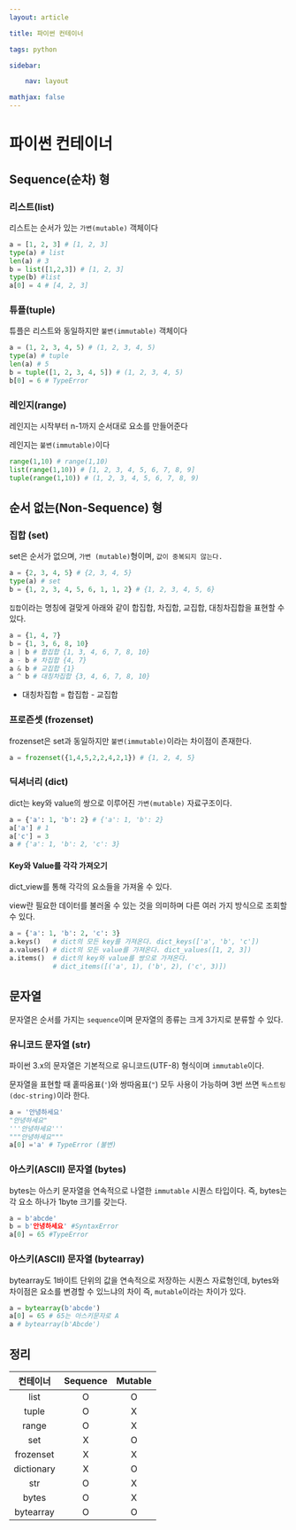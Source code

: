 ```yaml
---
layout: article

title: 파이썬 컨테이너

tags: python

sidebar:

	nav: layout

mathjax: false
---
```


# 파이썬 컨테이너

## Sequence(순차) 형

### 리스트(list)

리스트는 순서가 있는 `가변(mutable)` 객체이다

```python
a = [1, 2, 3] # [1, 2, 3]
type(a) # list
len(a) # 3
b = list([1,2,3]) # [1, 2, 3]
type(b) #list
a[0] = 4 # [4, 2, 3]
```

### 튜플(tuple)

튜플은 리스트와 동일하지만 `불변(immutable)` 객체이다

```python
a = (1, 2, 3, 4, 5) # (1, 2, 3, 4, 5)
type(a) # tuple
len(a) # 5
b = tuple([1, 2, 3, 4, 5]) # (1, 2, 3, 4, 5)
b[0] = 6 # TypeError
```

### 레인지(range)

레인지는 시작부터 n-1까지 순서대로 요소를 만들어준다

레인지는 `불변(immutable)`이다

```python
range(1,10) # range(1,10)
list(range(1,10)) # [1, 2, 3, 4, 5, 6, 7, 8, 9]
tuple(range(1,10)) # (1, 2, 3, 4, 5, 6, 7, 8, 9)
```

## 순서 없는(Non-Sequence) 형

### 집합 (set)

set은 순서가 없으며, `가변 (mutable)`형이며, `값이 중복되지 않는다.`

```python
a = {2, 3, 4, 5} # {2, 3, 4, 5}
type(a) # set
b = {1, 2, 3, 4, 5, 6, 1, 1, 2} # {1, 2, 3, 4, 5, 6}
```

`집합`이라는 명칭에 걸맞게 아래와 같이 합집합, 차집합, 교집합, 대칭차집합을 표현할 수 있다. 

```python
a = {1, 4, 7}
b = {1, 3, 6, 8, 10}
a | b # 합집합 {1, 3, 4, 6, 7, 8, 10}
a - b # 차집합 {4, 7}
a & b # 교집합 {1}
a ^ b # 대칭차집합 {3, 4, 6, 7, 8, 10}
```

- 대칭차집합 = 합집합 - 교집합

### 프로즌셋 (frozenset)

frozenset은 set과 동일하지만 `불변(immutable)`이라는 차이점이 존재한다.

```python
a = frozenset({1,4,5,2,2,4,2,1}) # {1, 2, 4, 5}
```

### 딕셔너리 (dict)

dict는 key와 value의 쌍으로 이루어진 `가변(mutable)` 자료구조이다.

```python
a = {'a': 1, 'b': 2} # {'a': 1, 'b': 2}
a['a'] # 1
a['c'] = 3
a # {'a': 1, 'b': 2, 'c': 3}
```

#### Key와 Value를 각각 가져오기

dict_view를 통해 각각의 요소들을 가져올 수 있다.

view란 필요한 데이터를 불러올 수 있는 것을 의미하며 다른 여러 가지 방식으로 조회할 수 있다.

```python
a = {'a': 1, 'b': 2, 'c': 3}
a.keys()   # dict의 모든 key를 가져온다. dict_keys(['a', 'b', 'c'])
a.values() # dict의 모든 value를 가져온다. dict_values([1, 2, 3])
a.items()  # dict의 key와 value를 쌍으로 가져온다. 
           # dict_items([('a', 1), ('b', 2), ('c', 3)])
```

## 문자열

문자열은 순서를 가지는 `sequence`이며 문자열의 종류는 크게 3가지로 분류할 수 있다.

### 유니코드 문자열 (str)

파이썬 3.x의 문자열은 기본적으로 유니코드(UTF-8) 형식이며 `immutable`이다.

문자열을 표현할 때 홑따옴표(`'`)와 쌍따옴표(`"`) 모두 사용이 가능하며 3번 쓰면 `독스트링(doc-string)`이라 한다. 

```python
a = '안녕하세요'
"안녕하세요"
'''안녕하세요'''
"""안녕하세요"""
a[0] ='a' # TypeError (불변)
```

### 아스키(ASCII) 문자열 (bytes)

bytes는 아스키 문자열을 연속적으로 나열한 `immutable` 시퀀스 타입이다. 즉, bytes는 각 요소 하나가 1byte 크기를 갖는다.

```python
a = b'abcde'
b = b'안녕하세요' #SyntaxError
a[0] = 65 #TypeError
```

### 아스키(ASCII) 문자열 (bytearray)

bytearray도 1바이트 단위의 값을 연속적으로 저장하는 시퀀스 자료형인데, bytes와 차이점은 요소를 변경할 수 있느냐의 차이 즉, `mutable`이라는 차이가 있다.

```python
a = bytearray(b'abcde')
a[0] = 65 # 65는 아스키문자로 A
a # bytearray(b'Abcde')
```

## 정리

|  컨테이너  | Sequence | Mutable |
| :--------: | :------: | :-----: |
|    list    |    O     |    O    |
|   tuple    |    O     |    X    |
|   range    |    O     |    X    |
|    set     |    X     |    O    |
| frozenset  |    X     |    X    |
| dictionary |    X     |    O    |
|    str     |    O     |    X    |
|   bytes    |    O     |    X    |
| bytearray  |    O     |    O    |

